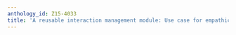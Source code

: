 ```yaml
---
anthology_id: Z15-4033
title: 'A reusable interaction management module: Use case for empathic robotic tutoring'
---
```

